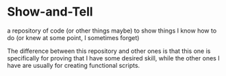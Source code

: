 # Show-and-Tell
a repository of code (or other things maybe) to show things I know how to do (or knew at some point, I sometimes forget)

The difference between this repository and other ones is that this one is specifically for proving that I have some desired skill, while the other ones I have are usually for creating functional scripts.

